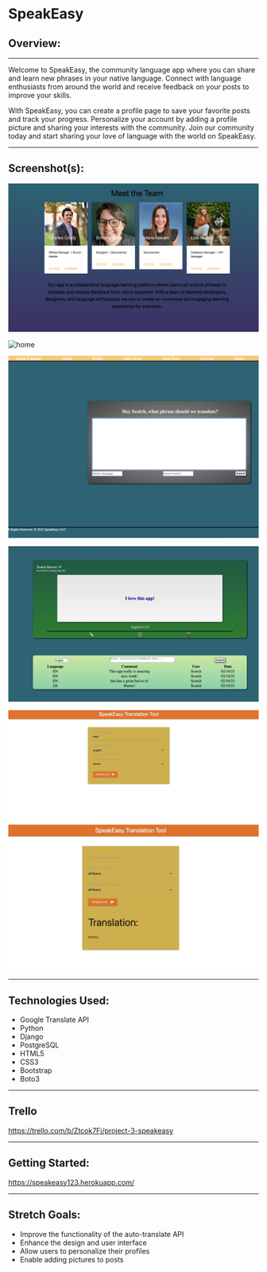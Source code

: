 # SpeakEasy


## Overview: 

---

Welcome to SpeakEasy, the community language app where you can share and learn new phrases in your native language. Connect with language enthusiasts from around the world and receive feedback on your posts to improve your skills.

With SpeakEasy, you can create a profile page to save your favorite posts and track your progress. Personalize your account by adding a profile picture and sharing your interests with the community. Join our community today and start sharing your love of language with the world on SpeakEasy.


---


## Screenshot(s):

![team](main_app/static/images/team.png)

![home](main_app/static/images/home.png)

![add-phrase](main_app/static/images/add-phrase.png)

![details page](main_app/static/images/detail-page.png)


![translation](main_app/static/images/translate.jpeg)

![translation](main_app/static/images/translate-2.jpeg)





---
## Technologies Used:

* Google Translate API 
* Python
* Django
* PostgreSQL
* HTML5
* CSS3
* Bootstrap
* Boto3



---

## Trello

https://trello.com/b/Ztcok7Fi/project-3-speakeasy


--- 

## Getting Started:

https://speakeasy123.herokuapp.com/


---

## Stretch Goals:

* Improve the functionality of the auto-translate API
* Enhance the design and user interface
* Allow users to personalize their profiles
* Enable adding pictures to posts


